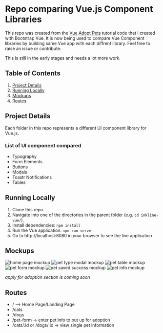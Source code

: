 # Repo comparing Vue.js Component Libraries

This repo was created from the [Vue Adopt Pets](https://github.com/gwenf/vue-adopt-pets) tutorial code that I created with Bootstrap Vue. It is now being used to compare Vue Component libraries by building same Vue app with each diffrent library. Feel free to raise an issue or contribute.

This is still in the early stages and needs a lot more work.

## Table of Contents

1. [Project Details](#project-details)
1. [Running Locally](#running-locally)
1. [Mockups](#mockups)
1. [Routes](#routes)

## Project Details

Each folder in this repo represents a different UI component library for Vue.js.

### List of UI component compared

* Typography
* Form Elements
* Buttons
* Modals
* Toastr Notifications
* Tables

## Running Locally

1. Clone this repo.
1. Navigate into one of the directories in the parent folder (e.g. `cd inkline-vue/`).
1. Install dependencies: `npm install`
1. Run the Vue application: `npm run serve`
1. Go to http://localhost:8080 in your browser to see the live application

## Mockups

<img src="home_page.png" alt="home page mockup">

<img src="pet_type_modal.png" alt="pet type modal mockup">

<img src="pet_table.png" alt="pet table mockup">

<img src="pet_form.png" alt="pet form mockup">

<img src="saved_pet.png" alt="pet saved success mockup">

<img src="pet_info.png" alt="pet info mockup">

*apply for adoption section is coming soon*

## Routes

* / --> Home Page/Landing Page
* /cats
* /dogs
* /pet-form -> enter pet info to put up for adoption
* /cats/:id or /dogs/:id -> view single pet information

